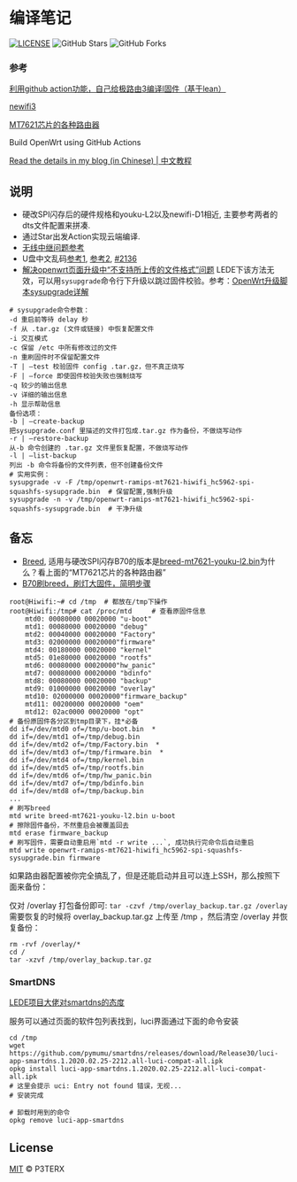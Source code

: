 # 编译笔记

[![LICENSE](https://img.shields.io/github/license/mashape/apistatus.svg?style=flat-square&label=LICENSE)](https://github.com/P3TERX/Actions-OpenWrt/blob/master/LICENSE)
![GitHub Stars](https://img.shields.io/github/stars/P3TERX/Actions-OpenWrt.svg?style=flat-square&label=Stars&logo=github)
![GitHub Forks](https://img.shields.io/github/forks/P3TERX/Actions-OpenWrt.svg?style=flat-square&label=Forks&logo=github)

### 参考

[利用github action功能，自己给极路由3编译l固件（基于lean）](https://www.right.com.cn/forum/thread-2906191-1-1.html)

[newifi3](https://github.com/liwenjie119/lede/blob/master/config/newifi3.config)

[MT7621芯片的各种路由器](https://www.right.com.cn/forum/thread-217908-1-1.html)

Build OpenWrt using GitHub Actions

[Read the details in my blog (in Chinese) | 中文教程](https://p3terx.com/archives/build-openwrt-with-github-actions.html)

## 说明

- 硬改SPI闪存后的硬件规格和youku-L2以及newifi-D1相近, 主要参考两者的dts文件配置来拼凑.
- 通过Star出发Action实现云端编译.
- [无线中继问题参考](https://www.right.com.cn/forum/thread-314109-1-1.html)
- U盘中文乱码[参考1](https://www.right.com.cn/forum/thread-248712-1-1.html), [参考2](https://www.right.com.cn/forum/thread-208227-1-1.html), [#2136](https://github.com/coolsnowwolf/lede/issues/2136)
- [解决openwrt页面升级中“不支持所上传的文件格式”问题](https://www.openwrtdl.com/wordpress/不支持所上传的文件格式请确认选择的文件无误) LEDE下该方法无效，可以用`sysupgrade`命令行下升级以跳过固件校验。参考：[OpenWrt升级脚本sysupgrade详解](http://www.linvon.cn/post/OpenWrt升级脚本sysupgrade详解/)
```
# sysupgrade命令参数：
-d 重启前等待 delay 秒
-f 从 .tar.gz (文件或链接) 中恢复配置文件
-i 交互模式
-c 保留 /etc 中所有修改过的文件
-n 重刷固件时不保留配置文件
-T | –test 校验固件 config .tar.gz，但不真正烧写
-F | –force 即使固件校验失败也强制烧写
-q 较少的输出信息
-v 详细的输出信息
-h 显示帮助信息
备份选项：
-b | –create-backup
把sysupgrade.conf 里描述的文件打包成.tar.gz 作为备份，不做烧写动作
-r | –restore-backup
从-b 命令创建的 .tar.gz 文件里恢复配置，不做烧写动作
-l | –list-backup
列出 -b 命令将备份的文件列表，但不创建备份文件
# 实用实例：
sysupgrade -v -F /tmp/openwrt-ramips-mt7621-hiwifi_hc5962-spi-squashfs-sysupgrade.bin  # 保留配置,强制升级
sysupgrade -n -v /tmp/openwrt-ramips-mt7621-hiwifi_hc5962-spi-squashfs-sysupgrade.bin  # 干净升级
```

## 备忘

 - [Breed](https://breed.hackpascal.net/), 适用与硬改SPI闪存B70的版本是[breed-mt7621-youku-l2.bin](https://breed.hackpascal.net/breed-mt7621-youku-l2.bin)为什么？看上面的“MT7621芯片的各种路由器”
 - [B70刷breed，刷灯大固件，简明步骤](https://www.right.com.cn/forum/thread-338869-1-1.html)
``` shell
root@Hiwifi:~# cd /tmp  # 都放在/tmp下操作
root@Hiwifi:/tmp# cat /proc/mtd     # 查看原固件信息
    mtd0: 00080000 00020000 "u-boot"
    mtd1: 00080000 00020000 "debug"
    mtd2: 00040000 00020000 "Factory"
    mtd3: 02000000 00020000"firmware"
    mtd4: 00180000 00020000 "kernel"
    mtd5: 01e80000 00020000 "rootfs"
    mtd6: 00080000 00020000"hw_panic"
    mtd7: 00080000 00020000 "bdinfo"
    mtd8: 00080000 00020000 "backup"
    mtd9: 01000000 00020000 "overlay"
    mtd10: 02000000 00020000"firmware_backup"
    mtd11: 00200000 00020000 "oem"
    mtd12: 02ac0000 00020000 "opt"
# 备份原固件各分区到tmp目录下，挂*必备
dd if=/dev/mtd0 of=/tmp/u-boot.bin  *
dd if=/dev/mtd1 of=/tmp/debug.bin
dd if=/dev/mtd2 of=/tmp/Factory.bin  *
dd if=/dev/mtd3 of=/tmp/firmware.bin  *
dd if=/dev/mtd4 of=/tmp/kernel.bin
dd if=/dev/mtd5 of=/tmp/rootfs.bin
dd if=/dev/mtd6 of=/tmp/hw_panic.bin
dd if=/dev/mtd7 of=/tmp/bdinfo.bin
dd if=/dev/mtd8 of=/tmp/backup.bin
...
# 刷写breed
mtd write breed-mt7621-youku-l2.bin u-boot
# 擦除固件备份，不然重启会被覆盖回去
mtd erase firmware_backup
# 刷写固件，需要自动重启用`mtd -r write ...`, 成功执行完命令后自动重启
mtd write openwrt-ramips-mt7621-hiwifi_hc5962-spi-squashfs-sysupgrade.bin firmware
```
如果路由器配置被你完全搞乱了，但是还能启动并且可以连上SSH，那么按照下面来备份：

仅对 /overlay 打包备份即可: `tar -czvf /tmp/overlay_backup.tar.gz /overlay`
需要恢复的时候将 overlay_backup.tar.gz 上传至 /tmp ，然后清空 /overlay 并恢复备份：
```
rm -rvf /overlay/* 
cd /
tar -xzvf /tmp/overlay_backup.tar.gz
```

### SmartDNS

[LEDE项目大佬对smartdns的态度](https://github.com/coolsnowwolf/lede/issues/2551)

服务可以通过页面的软件包列表找到，luci界面通过下面的命令安装

```
cd /tmp
wget https://github.com/pymumu/smartdns/releases/download/Release30/luci-app-smartdns.1.2020.02.25-2212.all-luci-compat-all.ipk
opkg install luci-app-smartdns.1.2020.02.25-2212.all-luci-compat-all.ipk
# 这里会提示 uci: Entry not found 错误，无视...
# 安装完成

# 卸载时用到的命令
opkg remove luci-app-smartdns
```

## License

[MIT](https://github.com/P3TERX/Actions-OpenWrt/blob/master/LICENSE) © P3TERX
